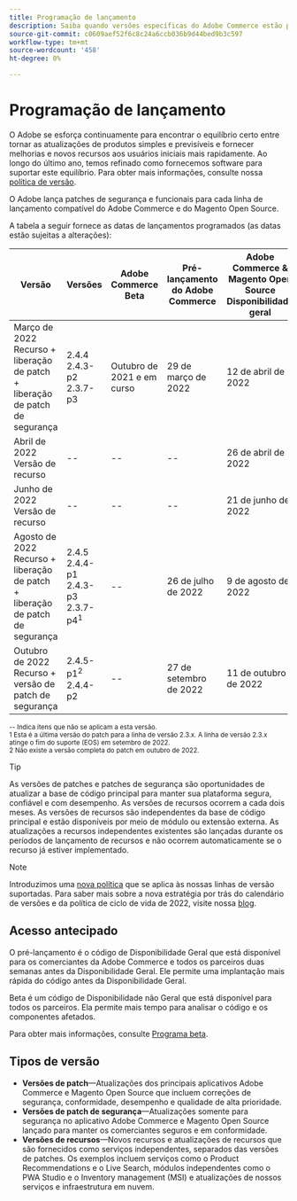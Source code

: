 ```yaml
---
title: Programação de lançamento
description: Saiba quando versões específicas do Adobe Commerce estão programadas para beta, pré-lançamento e disponibilidade geral.
source-git-commit: c0609aef52f6c8c24a6ccb036b9d44bed9b3c597
workflow-type: tm+mt
source-wordcount: '458'
ht-degree: 0%

---
```



# Programação de lançamento

O Adobe se esforça continuamente para encontrar o equilíbrio certo entre tornar as atualizações de produtos simples e previsíveis e fornecer melhorias e novos recursos aos usuários iniciais mais rapidamente. Ao longo do último ano, temos refinado como fornecemos software para suportar este equilíbrio. Para obter mais informações, consulte nossa [política de versão](policy.md).

O Adobe lança patches de segurança e funcionais para cada linha de lançamento compatível do Adobe Commerce e do Magento Open Source.

A tabela a seguir fornece as datas de lançamentos programados (as datas estão sujeitas a alterações):

| Versão | Versões | Adobe Commerce Beta | Pré-lançamento do Adobe Commerce | Adobe Commerce &amp; Magento Open Source<br>Disponibilidade geral |
|-----------------------------------------------------------------|-------------------------------------------------------|---------------------------|----------------------------------|---------------------------------------------------------------------|
| Março de 2022<br>Recurso + liberação de patch + liberação de patch de segurança | 2.4.4<br>2.4.3-p2<br>2.3.7-p3 | Outubro de 2021 e em curso | 29 de março de 2022 | 12 de abril de 2022 |
| Abril de 2022<br>Versão de recurso | \-\- | \-\- | \-\- | 26 de abril de 2022 |
| Junho de 2022<br>Versão de recurso | \-\- | \-\- | \-\- | 21 de junho de 2022 |
| Agosto de 2022<br>Recurso + liberação de patch + liberação de patch de segurança | 2.4.5<br>2.4.4-p1<br>2.4.3-p3<br>2.3.7-p4<sup>1</sup> | \-\- | 26 de julho de 2022 | 9 de agosto de 2022 |
| Outubro de 2022<br>Recurso + versão de patch de segurança | 2.4.5-p1<sup>2</sup><br>2.4.4-p2 | \-\- | 27 de setembro de 2022 | 11 de outubro de 2022 |

<sup>\-\- Indica itens que não se aplicam a esta versão.</sup><br>
<sup>1 Esta é a última versão do patch para a linha de versão 2.3.x. A linha de versão 2.3.x atinge o fim do suporte (EOS) em setembro de 2022.</sup><br>
<sup>2 Não existe a versão completa do patch em outubro de 2022.</sup><br>

>[!TIP]
>
>As versões de patches e patches de segurança são oportunidades de atualizar a base de código principal para manter sua plataforma segura, confiável e com desempenho. As versões de recursos ocorrem a cada dois meses. As versões de recursos são independentes da base de código principal e estão disponíveis por meio de módulo ou extensão externa. As atualizações a recursos independentes existentes são lançadas durante os períodos de lançamento de recursos e não ocorrem automaticamente se o recurso já estiver implementado.

>[!NOTE]
>
>Introduzimos uma [nova política](https://www.adobe.com/content/dam/cc/en/legal/terms/enterprise/pdfs/Adobe-Commerce-Software-Lifecycle-Policy.pdf) que se aplica às nossas linhas de versão suportadas. Para saber mais sobre a nova estratégia por trás do calendário de versões e da política de ciclo de vida de 2022, visite nossa [blog](https://business.adobe.com/blog/how-to/accelerating-innovation-through-simplified-release-strategy).

## Acesso antecipado

O pré-lançamento é o código de Disponibilidade Geral que está disponível para os comerciantes da Adobe Commerce e todos os parceiros duas semanas antes da Disponibilidade Geral. Ele permite uma implantação mais rápida do código antes da Disponibilidade Geral.

Beta é um código de Disponibilidade não Geral que está disponível para todos os parceiros. Ela permite mais tempo para analisar o código e os componentes afetados.

Para obter mais informações, consulte [Programa beta](beta-program.md).

## Tipos de versão

- **Versões de patch**—Atualizações dos principais aplicativos Adobe Commerce e Magento Open Source que incluem correções de segurança, conformidade, desempenho e qualidade de alta prioridade.
- **Versões de patch de segurança**—Atualizações somente para segurança no aplicativo Adobe Commerce e Magento Open Source lançado para manter os comerciantes seguros e em conformidade.
- **Versões de recursos**—Novos recursos e atualizações de recursos que são fornecidos como serviços independentes, separados das versões de patches. Os exemplos incluem serviços como o Product Recommendations e o Live Search, módulos independentes como o PWA Studio e o Inventory management (MSI) e atualizações de nossos serviços e infraestrutura em nuvem.
